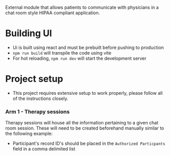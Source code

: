 External module that allows patients to communicate with physicians in a chat room style HIPAA compliant application.

# Building UI
-  Ui is built using react and must be prebuilt before pushing to production
-  `npm run build` will transpile the code using vite
-  For hot reloading, `npm run dev` will start the development server


# Project setup
- This project requires extensive setup to work properly, please follow all of the instructions closely.


### Arm 1 - Therapy sessions
Therapy sessions will house all the information pertaining to a given chat room session.
These will need to be created beforehand manually similar to the following example:

- Participant's record ID's should be placed in the `Authorized Particpants` field in a comma delimited list
